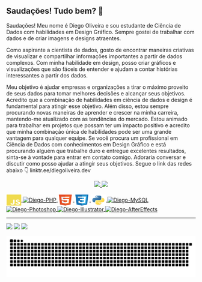 ## Saudações! Tudo bem? 🚀

<p>


Saudações! Meu nome é Diego Oliveira e sou estudante de Ciência de Dados com habilidades em Design Gráfico. Sempre gostei de trabalhar com dados e de criar imagens e designs atraentes.
  
Como aspirante a cientista de dados, gosto de encontrar maneiras criativas de visualizar e compartilhar informações importantes a partir de dados complexos. Com minha habilidade em design, posso criar gráficos e visualizações que são fáceis de entender e ajudam a contar histórias interessantes a partir dos dados.

Meu objetivo é ajudar empresas e organizações a tirar o máximo proveito de seus dados para tomar melhores decisões e alcançar seus objetivos. Acredito que a combinação de habilidades em ciência de dados e design é fundamental para atingir esse objetivo. Além disso, estou sempre procurando novas maneiras de aprender e crescer na minha carreira, mantendo-me atualizado com as tendências do mercado.
Estou animado para trabalhar em projetos que possam ter um impacto positivo e acredito que minha combinação única de habilidades pode ser uma grande vantagem para qualquer equipe. Se você procura um profissional em Ciência de Dados com conhecimentos em Design Gráfico e está procurando alguém que trabalhe duro e entregue excelentes resultados, sinta-se à vontade para entrar em contato comigo. Adoraria conversar e discutir como posso ajudar a atingir seus objetivos. Segue o link das redes abaixo 👇
linktr.ee/diegoliveira.dev


</p>

<div align="center">
  <a href="https://github.com/diegoliveiradev">
  <img height="150em" src="https://github-readme-stats.vercel.app/api?username=diegoliveiradev&show_icons=true&theme=midnight-purple&include_all_commits=true&count_private=true"/>
  <img height="150em" src="https://github-readme-stats.vercel.app/api/top-langs/?username=diegoliveiradev&layout=compact&langs_count=7&theme=midnight-purple"/>
</div>


<div style="display: inline_block"><br>
  <img align="center" alt="Diego-Js" height="30" width="40" src="https://raw.githubusercontent.com/devicons/devicon/master/icons/javascript/javascript-plain.svg">
  <img align="center" alt="Diego-PHP" height="30" width="40" src="https://cdn.jsdelivr.net/gh/devicons/devicon/icons/php/php-original.svg">
  <img align="center" alt="Diego-HTML" height="30" width="40" src="https://raw.githubusercontent.com/devicons/devicon/master/icons/html5/html5-original.svg">
  <img align="center" alt="Diego-CSS" height="30" width="40" src="https://raw.githubusercontent.com/devicons/devicon/master/icons/css3/css3-original.svg">
  <img align="center" alt="Diego-Python" height="30" width="40" src="https://raw.githubusercontent.com/devicons/devicon/master/icons/python/python-original.svg">
  <img align="center" alt="Diego-MySQL" height="30" width="40" src="https://cdn.jsdelivr.net/gh/devicons/devicon/icons/mysql/mysql-original-wordmark.svg">
  <img align="center" alt="Diego-Photoshop" height="30" width="40" src="https://cdn.jsdelivr.net/gh/devicons/devicon/icons/photoshop/photoshop-line.svg">
  <img align="center" alt="Diego-Illustrator" height="30" width="40" src="https://cdn.jsdelivr.net/gh/devicons/devicon/icons/illustrator/illustrator-line.svg">
  <img align="center" alt="Diego-AfterEffects" height="30" width="40" src="https://cdn.jsdelivr.net/gh/devicons/devicon/icons/aftereffects/aftereffects-original.svg">
  

</div>
  
  <hr>
 
<div> 
 
  <a href="https://instagram.com/diegoliveira.dev" target="_blank"><img src="https://img.shields.io/badge/-Instagram-%23E4405F?style=for-the-badge&logo=instagram&logoColor=white" target="_blank"></a>
  <a href = "mailto:diegoliveiradev@gmail.com"><img src="https://img.shields.io/badge/-Gmail-%23333?style=for-the-badge&logo=gmail&logoColor=white" target="_blank"></a>
  <a href="https://www.linkedin.com/in/diego-oliveira-29614b210/" target="_blank"><img src="https://img.shields.io/badge/-LinkedIn-%230077B5?style=for-the-badge&logo=linkedin&logoColor=white" target="_blank"></a> 
 
  ![Snake animation](https://github.com/diegoliveiradev/diegoliveiradev/blob/output/github-contribution-grid-snake.svg)
 
</div>
